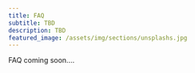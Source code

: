 ```yaml
---
title: FAQ
subtitle: TBD
description: TBD
featured_image: /assets/img/sections/unsplashs.jpg
---
```


FAQ coming soon....